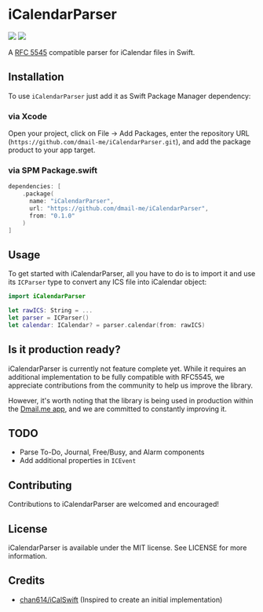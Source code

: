 # iCalendarParser

<p>
    <img src="https://img.shields.io/badge/Swift-5.7-ff69b4.svg" />
    <img src="https://img.shields.io/badge/license-MIT-black.svg" />
</p>

A [RFC 5545](https://www.ietf.org/rfc/rfc5545.txt) compatible parser for iCalendar files in Swift.

## Installation

To use `iCalendarParser` just add it as Swift Package Manager dependency:

### via Xcode

Open your project, click on File → Add Packages, enter the repository URL (`https://github.com/dmail-me/iCalendarParser.git`), and add the package product to your app target.

### via SPM Package.swift

```swift
dependencies: [
    .package(
      name: "iCalendarParser",
      url: "https://github.com/dmail-me/iCalendarParser",
      from: "0.1.0"
    )
]
```

## Usage

To get started with iCalendarParser, all you have to do is to import it and use its `ICParser` type to convert any ICS file into iCalendar object:

```swift
import iCalendarParser

let rawICS: String = ...
let parser = ICParser()
let calendar: ICalendar? = parser.calendar(from: rawICS)
```

## Is it production ready?

iCalendarParser is currently not feature complete yet. While it requires an additional implementation to be fully compatible with RFC5545, we appreciate contributions from the community to help us improve the library. 

However, it's worth noting that the library is being used in production within the [Dmail.me app](https://apps.apple.com/us/app/dmail-me-dm-the-world/id6444334972), and we are committed to constantly improving it.

## TODO

- Parse To-Do, Journal, Free/Busy, and Alarm components
- Add additional properties in `ICEvent`

## Contributing

Contributions to iCalendarParser are welcomed and encouraged!

## License

iCalendarParser is available under the MIT license. See LICENSE for more information.

## Credits

- [chan614/iCalSwift](https://github.com/chan614/iCalSwift) (Inspired to create an initial implementation)

